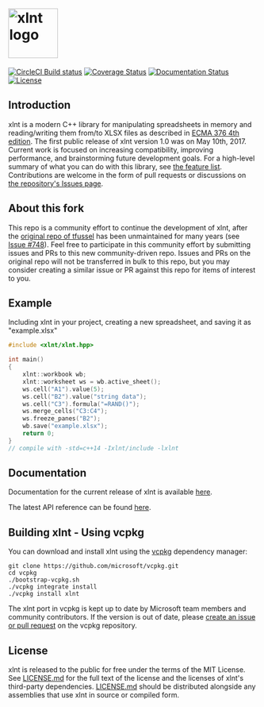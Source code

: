 <img height="100" src="https://user-images.githubusercontent.com/1735211/29433390-f37fa28e-836c-11e7-8a60-f8df4c30b424.png" alt="xlnt logo"><br/>
====

[![CircleCI Build status](https://dl.circleci.com/status-badge/img/gh/xlnt-community/xlnt/tree/master.svg?style=shield)](https://dl.circleci.com/status-badge/redirect/gh/xlnt-community/xlnt/tree/master)
[![Coverage Status](https://coveralls.io/repos/github/xlnt-community/xlnt/badge.svg?branch=master)](https://coveralls.io/github/xlnt-community/xlnt?branch=master)
[![Documentation Status](https://legacy.gitbook.com/button/status/book/tfussell/xlnt)](https://tfussell.gitbooks.io/xlnt/content/)
[![License](http://img.shields.io/badge/license-MIT-blue.svg?style=flat)](http://opensource.org/licenses/MIT)

## Introduction
xlnt is a modern C++ library for manipulating spreadsheets in memory and reading/writing them from/to XLSX files as described in [ECMA 376 4th edition](http://www.ecma-international.org/publications/standards/Ecma-376.htm). The first public release of xlnt version 1.0 was on May 10th, 2017. Current work is focused on increasing compatibility, improving performance, and brainstorming future development goals. For a high-level summary of what you can do with this library, see [the feature list](https://tfussell.gitbooks.io/xlnt/content/docs/introduction/Features.html). Contributions are welcome in the form of pull requests or discussions on [the repository's Issues page](https://github.com/tfussell/xlnt/issues).

## About this fork
This repo is a community effort to continue the development of xlnt, after the [original repo of tfussel](https://github.com/tfussell/xlnt) has been unmaintained for many years (see [Issue #748](https://github.com/tfussell/xlnt/issues/748)).
Feel free to participate in this community effort by submitting issues and PRs to this new community-driven repo.
Issues and PRs on the original repo will not be transferred in bulk to this repo, but you may consider creating a similar issue or PR against this repo for items of interest to you.

## Example

Including xlnt in your project, creating a new spreadsheet, and saving it as "example.xlsx"

```c++
#include <xlnt/xlnt.hpp>

int main()
{
    xlnt::workbook wb;
    xlnt::worksheet ws = wb.active_sheet();
    ws.cell("A1").value(5);
    ws.cell("B2").value("string data");
    ws.cell("C3").formula("=RAND()");
    ws.merge_cells("C3:C4");
    ws.freeze_panes("B2");
    wb.save("example.xlsx");
    return 0;
}
// compile with -std=c++14 -Ixlnt/include -lxlnt
```

## Documentation

Documentation for the current release of xlnt is available [here](https://tfussell.gitbooks.io/xlnt/content/).

The latest API reference can be found [here](https://xlnt-community.github.io/xlnt/annotated.html).

## Building xlnt - Using vcpkg

You can download and install xlnt using the [vcpkg](https://github.com/microsoft/vcpkg) dependency manager:

    git clone https://github.com/microsoft/vcpkg.git
    cd vcpkg
    ./bootstrap-vcpkg.sh
    ./vcpkg integrate install
    ./vcpkg install xlnt

The xlnt port in vcpkg is kept up to date by Microsoft team members and community contributors. If the version is out of date, please [create an issue or pull request](https://github.com/microsoft/vcpkg) on the vcpkg repository.

## License
xlnt is released to the public for free under the terms of the MIT License. See [LICENSE.md](https://github.com/xlnt-community/xlnt/blob/master/LICENSE.md) for the full text of the license and the licenses of xlnt's third-party dependencies. [LICENSE.md](https://github.com/xlnt-community/xlnt/blob/master/LICENSE.md) should be distributed alongside any assemblies that use xlnt in source or compiled form.
